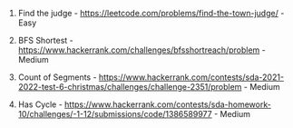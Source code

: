 1. Find the judge - https://leetcode.com/problems/find-the-town-judge/ - Easy

2. BFS Shortest - https://www.hackerrank.com/challenges/bfsshortreach/problem - Medium

3. Count of Segments - https://www.hackerrank.com/contests/sda-2021-2022-test-6-christmas/challenges/challenge-2351/problem - Medium

4. Has Cycle - https://www.hackerrank.com/contests/sda-homework-10/challenges/-1-12/submissions/code/1386589977 - Medium
